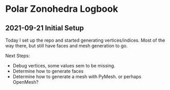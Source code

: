 # Polar Zonohedra Logbook

## 2021-09-21 Initial Setup

Today I set up the repo and started generating vertices/indices. Most of the
way there, but still have faces and mesh generation to go.

Next Steps:

* Debug vertices, some values sem to be missing.
* Determine how to generate faces
* Determine how to generate a mesh with PyMesh. or perhaps OpenMesh?